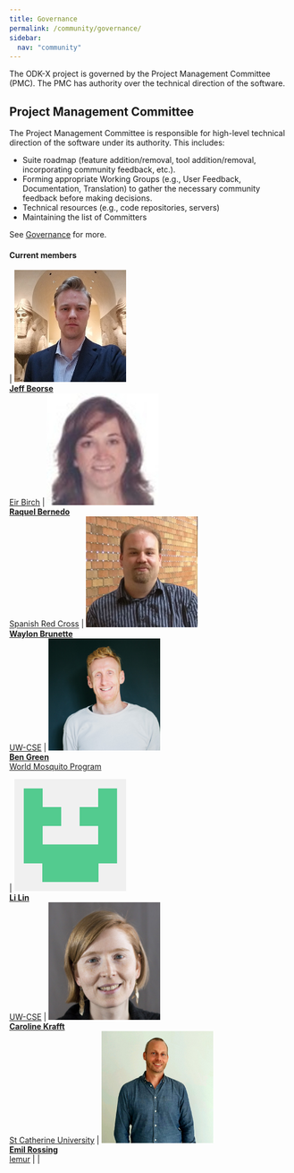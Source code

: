 ```yaml
---
title: Governance
permalink: /community/governance/
sidebar:
  nav: "community"
---
```


The ODK-X project is governed by the Project Management Committee (PMC). The PMC has authority over the technical direction of the software.

## Project Management Committee

The Project Management Committee is responsible for high-level technical direction of the software under its authority. This includes:

* Suite roadmap (feature addition/removal, tool addition/removal, incorporating community feedback, etc.).
* Forming appropriate Working Groups (e.g., User Feedback, Documentation, Translation) to gather the necessary community feedback before making decisions.
* Technical resources (e.g., code repositories, servers)
* Maintaining the list of Committers

See [Governance](https://github.com/odk-x/governance/blob/master/PMC-GOVERNANCE.md) for more.

#### Current members

| [<img src="/assets/images/tsc2/jeff-beorse.jpg" width="200px;" alt="Jeff Beorse"/><br /><b>Jeff Beorse</b>](https://forum.odk-x.org/u/jeff_beorse)<br />[Eir Birch](https://www.eirbirch.com) | [<img src="/assets/images/tsc2/raquel-bernedo.png" width="200px;" alt="Raquel Bernedo"/><br /><b>Raquel Bernedo</b>](https://forum.odk-x.org/u/berpita/)<br />[Spanish Red Cross](https://www.cruzroja.es/) | [<img src="/assets/images/tsc2/waylon-brunette.jpg" width="200px;" alt="Waylon Brunette"/><br /><b>Waylon Brunette</b>](https://github.com/wbrunette)<br />[UW-CSE](https://www.cs.washington.edu/) | [<img src="/assets/images/tsc2/ben-green.jpg" width="200px;" alt="Ben Green"/><br /><b>Ben Green</b>](https://forum.odk-x.org/u/bengreen/)<br />[World Mosquito Program](https://worldmosquito.org)

| [<img src="/assets/images/tsc2/li-lin.png" width="200px;" alt="Li Lin"/><br /><b>Li Lin</b>](https://forum.odk-x.org/u/linl33/)<br />[UW-CSE](https://www.cs.washington.edu/) | [<img src="/assets/images/tsc2/caroline-krafft.jpg" width="200px;" alt="Caroline Krafft"/><br /><b>Caroline Krafft</b>](https://forum.odk-x.org/u/elmps2018)<br />[St Catherine University](https://sites.google.com/site/carolinekrafft/home) | [<img src="/assets/images/tsc2/emil.jpeg" width="200px;" alt="Emil Rossing"/><br /><b>Emil Rossing</b>](https://forum.odk-x.org/u/emil/)<br />[lemur](https://lemur.dk/) | |
